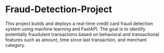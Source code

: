 # Fraud-Detection-Project
This project builds and deploys a real-time credit card fraud detection system using machine learning and FastAPI. The goal is to identify potentially fraudulent transactions based on behavioral and transactional features such as amount, time since last transaction, and merchant category.
